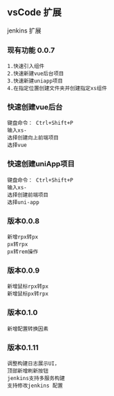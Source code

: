 ## vsCode 扩展
jenkins 扩展     
### 现有功能 0.0.7
    1.快速引入组件
    2.快速新建vue后台项目
    3.快速新建uniapp项目
    4.在指定位置创建文件夹并创建指定xs组件
    
### 快速创建vue后台
    键盘命令： Ctrl+Shift+P  
    输入xs- 
    选择创建向上前端项目
    选择vue

### 快速创建uniApp项目
    键盘命令： Ctrl+Shift+P  
    输入xs- 
    选择创建前端项目
    选择uni-app

### 版本0.0.8
    新增rpx转px
    px转rpx
    px转rem操作

    
### 版本0.0.9
    新增鼠标rpx转px
    新增鼠标px转rpx

### 版本0.1.0
    新增配置转换因素


### 版本0.1.11
    调整构建日志展示UI，
    顶部新增刷新按钮
    jenkins支持多服务构建
    支持修改jenkins 配置
